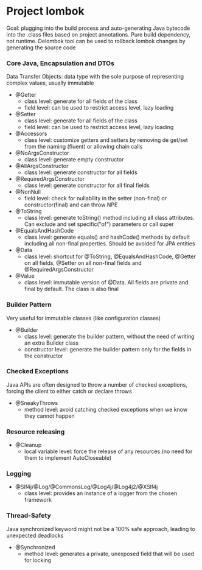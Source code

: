# Project lombok

Goal: plugging into the build process and auto-generating Java bytecode into the .class files based on project annotations.
Pure build dependency, not runtime.
Delombok tool can be used to rollback lombok changes by generating the source code

### Core Java, Encapsulation and DTOs
Data Transfer Objects: data type with the sole purpose of representing complex values, usually immutable

- @Getter
    - class level: generate for all fields of the class
    - field level: can be used to restrict access level, lazy loading
- @Setter
    - class level: generate for all fields of the class
    - field level: can be used to restrict access level, lazy loading
- @Accessors
    - class level: customize getters and setters by removing de get/set from the naming (fluent) or allowing chain calls
- @NoArgsConstructor
    - class level: generate empty constructor
- @AllArgsConstructor
    - class level: generate constructor for all fields
- @RequiredArgsConstructor
    - class level: generate constructor for all final fields
- @NonNull
    - field level: check for nullability in the setter (non-final) or constructor(final) and can throw NPE
- @ToString
    - class level: generate toString() method including all class attributes. Can exclude and set specific("of") parameters or call super
- @EqualsAndHashCode
    - class level: generate equals() and hashCode() methods by default including all non-final properties. Should be avoided for JPA entities
- @Data
    - class level: shortcut for @ToString, @EqualsAndHashCode, @Getter on all fields, @Setter on all non-final fields and @RequiredArgsConstructor
- @Value
    - class level: immutable version of @Data. All fields are private and final by default. The class is also final
  
### Builder Pattern
Very useful for immutable classes (like configuration classes)

- @Builder
  - class level: generate the builder pattern, without the need of writing an extra Builder class
  - constructor level: generate the builder pattern only for the fields in the constructor  

### Checked Exceptions
Java APIs are often designed to throw a number of checked exceptions, forcing the client to either catch or declare throws

- @SneakyThrows
    - method level: avoid catching checked exceptions when we know they cannot happen
  
### Resource releasing
- @Cleanup
    - local variable level: force the release of any resources (no need for them to implement AutoCloseable)
  
### Logging
- @Slf4j/@Log/@CommonsLog/@Log4j/@Log4j2/@XSlf4j
    - class level: provides an instance of a logger from the chosen framework
  
### Thread-Safety
Java synchronized keyword might not be a 100% safe approach, leading to unexpected deadlocks

- @Synchronized
    - method level: generates a private, unexposed field that will be used for locking